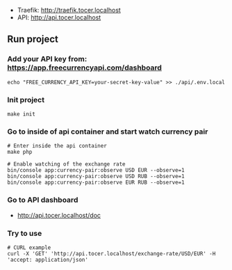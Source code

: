* Traefik: http://traefik.tocer.localhost
* API: http://api.tocer.localhost

## Run project

### Add your API key from: https://app.freecurrencyapi.com/dashboard

```shell
echo "FREE_CURRENCY_API_KEY=your-secret-key-value" >> ./api/.env.local
```

### Init project

```shell
make init
```

### Go to inside of api container and start watch currency pair

```shell
# Enter inside the api container
make php

# Enable watching of the exchange rate
bin/console app:currency-pair:observe USD EUR --observe=1
bin/console app:currency-pair:observe USD RUB --observe=1
bin/console app:currency-pair:observe EUR RUB --observe=1
```

### Go to API dashboard

* http://api.tocer.localhost/doc

### Try to use

```shell
# CURL example
curl -X 'GET' 'http://api.tocer.localhost/exchange-rate/USD/EUR' -H 'accept: application/json'
```
